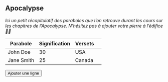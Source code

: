 <DOCTYPE html>
<html lang="fr">
<head>
<meta charset="UTF-8">
<meta name="viewport" content="width=device-width, initial-scale=1.0">
<title>Tableau de Paraboles</title>
<style>
    #jsonOutput {
            width: 100%;
            height: 200px;
    }
</style>
<script src="https://cdnjs.cloudflare.com/ajax/libs/Tabletop.js/1.5.1/tabletop.min.js"></script>
<script src="https://code.jquery.com/jquery-3.6.0.min.js"></script>
</head>
<body>

<h2>Apocalypse</h2>
<p>
    <i>
    Ici un petit récapitulatif des paraboles que l’on retrouve durant les cours sur les chapitres de l’Apocalypse. N’hésitez pas à ajouter votre pierre à l’édifice 🙏🏾
    </i>
</p>

<table class="paraTable" id="table-body">
    <thead>
        <tr>
            <th>Parabole</th>
            <th>Signification</th>
            <th>Versets</th>
            <th></th>
        </tr>
    </thead>
    <tbody id="table-body">
        <tr>
                <td contenteditable="true">John Doe</td>
                <td contenteditable="true">30</td>
                <td contenteditable="true">USA</td>
            </tr>
            <tr>
                <td contenteditable="true">Jane Smith</td>
                <td contenteditable="true">25</td>
                <td contenteditable="true">Canada</td>
            </tr>
    </tbody>
</table>

<button id="ajouter-ligne-btn" onclick="ajouterLigne()">Ajouter une ligne</button>

<script>
    const JSONBIN_URL = 'https://api.jsonbin.io/v3/b/664ca084ad19ca34f86ce956';
    const JSONBIN_API_KEY = '$2a$10$DHNAnAemgw/9O9GAoUu1D.sJe5WCn8YsoLQiyWLP1V31e2JsR8W/y';

    $(document).ready(function() {
        chargerTableau();

        $('#tableau').on('input', function(event) {
            if (!event.isTrusted) return;
            sauvegarderTableau();
        });
    });

    function ajouterLigne() {
        var tableau = document.getElementById("table-body");
        var nouvelleLigne = tableau.insertRow();
        for (var i = 0; i < 3; i++) {
            var cellule = nouvelleLigne.insertCell(i);
            cellule.contentEditable = "true";
        }
        var celluleSupprimer = nouvelleLigne.insertCell(3);
        var boutonSupprimer = document.createElement("button");
        boutonSupprimer.className = "delete-button";
        boutonSupprimer.textContent = "❌";
        boutonSupprimer.onclick = function() {
            supprimerLigne(this);
        };
        celluleSupprimer.appendChild(boutonSupprimer);
        sauvegarderTableau();
    }

    function supprimerLigne(bouton) {
        var ligneASupprimer = bouton.parentNode.parentNode;
        ligneASupprimer.parentNode.removeChild(ligneASupprimer);
        sauvegarderTableau();
    }

    function sauvegarderTableau() {
        var tableau = document.getElementById("table-body").getElementsByTagName('tbody')[0];
        var data = [];
        for (var i = 0; i < tableau.rows.length; i++) {
            var row = tableau.rows[i];
            var rowData = [];
            for (var j = 0; j < row.cells.length - 1; j++) {
                rowData.push(row.cells[j].innerText);
            }
            data.push(rowData);
        }
        $.ajax({
            url: JSONBIN_URL,
            type: 'PUT',
            headers: {
                'Content-Type': 'application/json',
                'X-Master-Key': '$2a$10$DHNAnAemgw/9O9GAoUu1D.sJe5WCn8YsoLQiyWLP1V31e2JsR8W/y'
            },
            data: JSON.stringify({ tableData: data }),
            success: function(response) {
                console.log('Tableau sauvegardé', response);
            },
            error: function(err) {
                console.log('Erreur lors de la sauvegarde', err);
            }
        });
    }

    function chargerTableau() {
        $.ajax({
            url: JSONBIN_URL + '/latest',
            type: 'GET',
            headers: {
                'X-Master-Key': '$2a$10$DHNAnAemgw/9O9GAoUu1D.sJe5WCn8YsoLQiyWLP1V31e2JsR8W/y'
            },
            success: function(response) {
                var data = response.record.tableData || [];
                var tableau = document.getElementById("table-body");
                for (var i = 0; i < data.length; i++) {
                    var nouvelleLigne = tableau.insertRow();
                    for (var j = 0; j < data[i].length; j++) {
                        var cellule = nouvelleLigne.insertCell(j);
                        cellule.contentEditable = "true";
                        cellule.innerText = data[i][j];
                    }
                    var celluleSupprimer = nouvelleLigne.insertCell(data[i].length);
                    var boutonSupprimer = document.createElement("button");
                    boutonSupprimer.className = "delete-button";
                    boutonSupprimer.textContent = "❌";
                    boutonSupprimer.onclick = function() {
                        supprimerLigne(this);
                    };
                    celluleSupprimer.appendChild(boutonSupprimer);
                }
            },
            error: function(err) {
                console.log('Erreur lors du chargement', err);
            }
        });
    }
</script>

</body>
</html>
